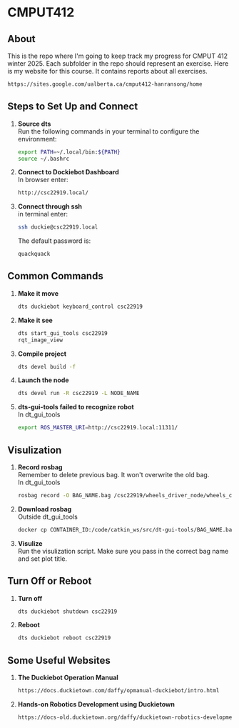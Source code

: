# CMPUT412

## About

This is the repo where I'm going to keep track my progress for CMPUT 412 winter 2025. Each subfolder in the repo should represent an exercise. Here is my website for this course. It contains reports about all exercises.

```bash
https://sites.google.com/ualberta.ca/cmput412-hanransong/home
```

## Steps to Set Up and Connect

1. **Source dts**  
   Run the following commands in your terminal to configure the environment:

   ```bash
   export PATH=~/.local/bin:${PATH}
   source ~/.bashrc

2. **Connect to Dockiebot Dashboard**  
   In browser enter:

   ```bash
   http://csc22919.local/

3. **Connect through ssh**  
   in terminal enter:

   ```bash
   ssh duckie@csc22919.local
   ```

   The default password is:

   ```bash
   quackquack

## Common Commands

1. **Make it move**

   ```bash
   dts duckiebot keyboard_control csc22919
   ```

2. **Make it see**

   ```bash
   dts start_gui_tools csc22919
   rqt_image_view
   ```

2. **Compile project**

   ```bash
   dts devel build -f
   ```

3. **Launch the node**

   ```bash
   dts devel run -R csc22919 -L NODE_NAME
   ```

4. **dts-gui-tools failed to recognize robot**   
   In dt_gui_tools   

   ```bash
   export ROS_MASTER_URI=http://csc22919.local:11311/
   ```

## Visulization

1. **Record rosbag**   
    Remember to delete previous bag. It won't overwrite the old bag.     
   In dt_gui_tools
   
   ```bash
   rosbag record -O BAG_NAME.bag /csc22919/wheels_driver_node/wheels_cmd /csc22919/left_wheel_encoder_node/tick /csc22919/right_wheel_encoder_node/tick
   ```

3. **Download rosbag**   
   Outside dt_gui_tools

   ```bash
   docker cp CONTAINER_ID:/code/catkin_ws/src/dt-gui-tools/BAG_NAME.bag /home/hanran/Documents/UA/Winter2025/SAVE_LOCATION/
   ```

4. **Visulize**  
   Run the visulization script. Make sure you pass in the correct bag name and set plot title.

## Turn Off or Reboot

1. **Turn off**
   ```bash
   dts duckiebot shutdown csc22919

2. **Reboot**
   ```bash
   dts duckiebot reboot csc22919

## Some Useful Websites

1. **The Duckiebot Operation Manual**

   ```bash
   https://docs.duckietown.com/daffy/opmanual-duckiebot/intro.html

2. **Hands-on Robotics Development using Duckietown**

   ```bash
   https://docs-old.duckietown.org/daffy/duckietown-robotics-development/out/index.html

